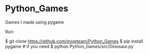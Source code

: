 # Python_Games
Games I made using pygame

Run:

$ git clone https://github.com/mowteam/Python_Games
$ pip install pygame # if you need
$ python Python_Games/src/Dinosaur.py
